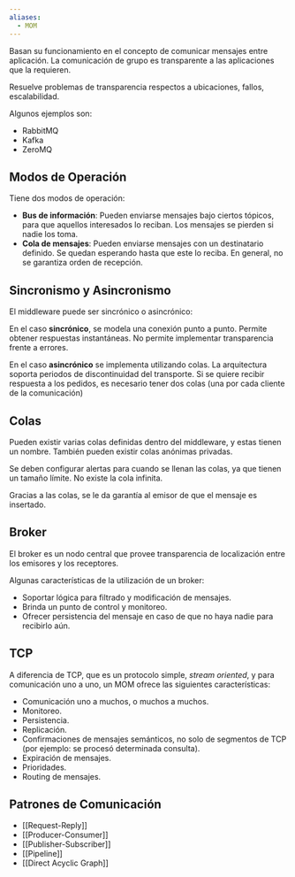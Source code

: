 ```yaml
---
aliases:
  - MOM
---
```


Basan su funcionamiento en el concepto de comunicar mensajes entre aplicación. La comunicación de grupo es transparente a las aplicaciones que la requieren.

Resuelve problemas de transparencia respectos a ubicaciones, fallos, escalabilidad.

Algunos ejemplos son:

- RabbitMQ
- Kafka
- ZeroMQ

## Modos de Operación

Tiene dos modos de operación:

- **Bus de información**: Pueden enviarse mensajes bajo ciertos tópicos, para que aquellos interesados lo reciban. Los mensajes se pierden si nadie los toma.
- **Cola de mensajes**: Pueden enviarse mensajes con un destinatario definido. Se quedan esperando hasta que este lo reciba. En general, no se garantiza orden de recepción.

## Sincronismo y Asincronismo

El middleware puede ser sincrónico o asincrónico:

En el caso **sincrónico**, se modela una conexión punto a punto. Permite obtener respuestas instantáneas. No permite implementar transparencia frente a errores.

En el caso **asincrónico** se implementa utilizando colas. La arquitectura soporta periodos de discontinuidad del transporte. Si se quiere recibir respuesta a los pedidos, es necesario tener dos colas (una por cada cliente de la comunicación)

## Colas

Pueden existir varias colas definidas dentro del middleware, y estas tienen un nombre. También pueden existir colas anónimas privadas.

Se deben configurar alertas para cuando se llenan las colas, ya que tienen un tamaño límite. No existe la cola infinita.

Gracias a las colas, se le da garantía al emisor de que el mensaje es insertado.

## Broker

El broker es un nodo central que provee transparencia de localización entre los emisores y los receptores.

Algunas características de la utilización de un broker:

- Soportar lógica para filtrado y modificación de mensajes.
- Brinda un punto de control y monitoreo.
- Ofrecer persistencia del mensaje en caso de que no haya nadie para recibirlo aún.

## TCP

A diferencia de TCP, que es un protocolo simple, *stream oriented*, y para comunicación uno a uno, un MOM ofrece las siguientes características:

- Comunicación uno a muchos, o muchos a muchos.
- Monitoreo.
- Persistencia.
- Replicación.
- Confirmaciones de mensajes semánticos, no solo de segmentos de TCP (por ejemplo: se procesó determinada consulta).
- Expiración de mensajes.
- Prioridades.
- Routing de mensajes.

## Patrones de Comunicación

- [[Request-Reply]]
- [[Producer-Consumer]]
- [[Publisher-Subscriber]]
- [[Pipeline]]
- [[Direct Acyclic Graph]]

